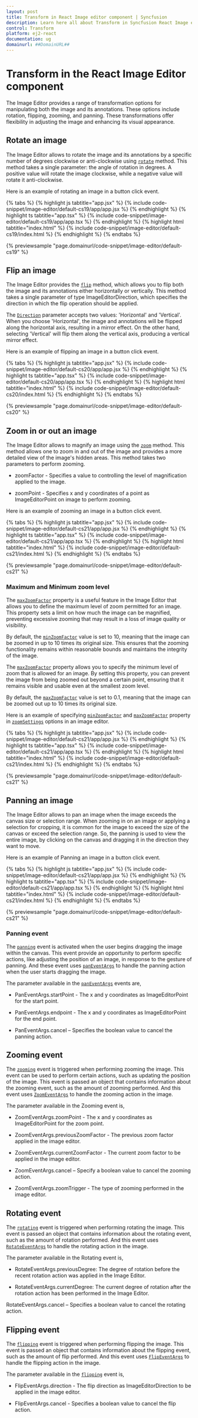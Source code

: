```yaml
---
layout: post
title: Transform in React Image editor component | Syncfusion
description: Learn here all about Transform in Syncfusion React Image editor component of Syncfusion Essential JS 2 and more.
control: Transform 
platform: ej2-react
documentation: ug
domainurl: ##DomainURL##
---
```


# Transform in the React Image Editor component

The Image Editor provides a range of transformation options for manipulating both the image and its annotations. These options include rotation, flipping, zooming, and panning. These transformations offer flexibility in adjusting the image and enhancing its visual appearance. 

## Rotate an image

The Image Editor allows to rotate the image and its annotations by a specific number of degrees clockwise or anti-clockwise using [`rotate`](https://ej2.syncfusion.com/react/documentation/api/image-editor/#rotate) method. This method takes a single parameter: the angle of rotation in degrees. A positive value will rotate the image clockwise, while a negative value will rotate it anti-clockwise. 

Here is an example of rotating an image in a button click event.

{% tabs %}
{% highlight js tabtitle="app.jsx" %}
{% include code-snippet/image-editor/default-cs19/app/app.jsx %}
{% endhighlight %}
{% highlight ts tabtitle="app.tsx" %}
{% include code-snippet/image-editor/default-cs19/app/app.tsx %}
{% endhighlight %}
{% highlight html tabtitle="index.html" %}
{% include code-snippet/image-editor/default-cs19/index.html %}
{% endhighlight %}
{% endtabs %}
        
{% previewsample "page.domainurl/code-snippet/image-editor/default-cs19" %}

## Flip an image

The Image Editor provides the [`flip`](https://ej2.syncfusion.com/react/documentation/api/image-editor/#flip) method, which allows you to flip both the image and its annotations either horizontally or vertically. This method takes a single parameter of type ImageEditorDirection, which specifies the direction in which the flip operation should be applied. 

The [`Direction`](https://helpej2.syncfusion.com/react/documentation/api/image-editor/direction/) parameter accepts two values: 'Horizontal' and 'Vertical'. When you choose 'Horizontal', the image and annotations will be flipped along the horizontal axis, resulting in a mirror effect. On the other hand, selecting 'Vertical' will flip them along the vertical axis, producing a vertical mirror effect. 

Here is an example of flipping an image in a button click event. 

{% tabs %}
{% highlight js tabtitle="app.jsx" %}
{% include code-snippet/image-editor/default-cs20/app/app.jsx %}
{% endhighlight %}
{% highlight ts tabtitle="app.tsx" %}
{% include code-snippet/image-editor/default-cs20/app/app.tsx %}
{% endhighlight %}
{% highlight html tabtitle="index.html" %}
{% include code-snippet/image-editor/default-cs20/index.html %}
{% endhighlight %}
{% endtabs %}
        
{% previewsample "page.domainurl/code-snippet/image-editor/default-cs20" %}

## Zoom in or out an image 

The Image Editor allows to magnify an image using the [`zoom`](https://ej2.syncfusion.com/react/documentation/api/image-editor/#zoom) method. This method allows one to zoom in and out of the image and provides a more detailed view of the image's hidden areas. This method takes two parameters to perform zooming. 

* zoomFactor - Specifies a value to controlling the level of magnification applied to the image. 

* zoomPoint - Specifies x and y coordinates of a point as ImageEditorPoint on image to perform zooming. 

Here is an example of zooming an image in a button click event.

{% tabs %}
{% highlight js tabtitle="app.jsx" %}
{% include code-snippet/image-editor/default-cs21/app/app.jsx %}
{% endhighlight %}
{% highlight ts tabtitle="app.tsx" %}
{% include code-snippet/image-editor/default-cs21/app/app.tsx %}
{% endhighlight %}
{% highlight html tabtitle="index.html" %}
{% include code-snippet/image-editor/default-cs21/index.html %}
{% endhighlight %}
{% endtabs %}
        
{% previewsample "page.domainurl/code-snippet/image-editor/default-cs21" %}

### Maximum and Minimum zoom level 

The [`maxZoomFactor`](https://helpej2.syncfusion.com/react/documentation/api/image-editor/zoomSettingsModel/#maxzoomfactor) property is a useful feature in the Image Editor that allows you to define the maximum level of zoom permitted for an image. This property sets a limit on how much the image can be magnified, preventing excessive zooming that may result in a loss of image quality or visibility. 

By default, the [`minZoomFactor`](https://helpej2.syncfusion.com/react/documentation/api/image-editor/zoomSettingsModel/#minzoomfactor) value is set to 10, meaning that the image can be zoomed in up to 10 times its original size. This ensures that the zooming functionality remains within reasonable bounds and maintains the integrity of the image. 

The [`maxZoomFactor`](https://helpej2.syncfusion.com/react/documentation/api/image-editor/zoomSettingsModel/#maxzoomfactor) property allows you to specify the minimum level of zoom that is allowed for an image. By setting this property, you can prevent the image from being zoomed out beyond a certain point, ensuring that it remains visible and usable even at the smallest zoom level. 

By default, the [`maxZoomFactor`](https://helpej2.syncfusion.com/react/documentation/api/image-editor/zoomSettingsModel/#maxzoomfactor) value is set to 0.1, meaning that the image can be zoomed out up to 10 times its original size. 

Here is an example of specifying [`minZoomFactor`](https://helpej2.syncfusion.com/react/documentation/api/image-editor/zoomSettingsModel/#minzoomfactor) and [`maxZoomFactor`](https://helpej2.syncfusion.com/react/documentation/api/image-editor/zoomSettingsModel/#maxzoomfactor) property in [`zoomSettings`](https://helpej2.syncfusion.com/react/documentation/api/image-editor/zoomSettings/) options in an image editor.

{% tabs %}
{% highlight js tabtitle="app.jsx" %}
{% include code-snippet/image-editor/default-cs21/app/app.jsx %}
{% endhighlight %}
{% highlight ts tabtitle="app.tsx" %}
{% include code-snippet/image-editor/default-cs21/app/app.tsx %}
{% endhighlight %}
{% highlight html tabtitle="index.html" %}
{% include code-snippet/image-editor/default-cs21/index.html %}
{% endhighlight %}
{% endtabs %}
        
{% previewsample "page.domainurl/code-snippet/image-editor/default-cs21" %}

## Panning an image

The Image Editor allows to pan an image when the image exceeds the canvas size or selection range. When zooming in on an image or applying a selection for cropping, it is common for the image to exceed the size of the canvas or exceed the selection range. So, the panning is used to view the entire image, by clicking on the canvas and dragging it in the direction they want to move.

Here is an example of Panning an image in a button click event.

{% tabs %}
{% highlight js tabtitle="app.jsx" %}
{% include code-snippet/image-editor/default-cs21/app/app.jsx %}
{% endhighlight %}
{% highlight ts tabtitle="app.tsx" %}
{% include code-snippet/image-editor/default-cs21/app/app.tsx %}
{% endhighlight %}
{% highlight html tabtitle="index.html" %}
{% include code-snippet/image-editor/default-cs21/index.html %}
{% endhighlight %}
{% endtabs %}
        
{% previewsample "page.domainurl/code-snippet/image-editor/default-cs21" %}

### Panning event 

The [`panning`](https://helpej2.syncfusion.com/react/documentation/api/image-editor#panning) event is activated when the user begins dragging the image within the canvas. This event provide an opportunity to perform specific actions, like adjusting the position of an image, in response to the gesture of panning. And these event uses [`panEventArgs`](https://helpej2.syncfusion.com/react/documentation/api/image-editor/panEventArgs/) to handle the panning action when the user starts dragging the image. 

The parameter available in the [`panEventArgs`](https://helpej2.syncfusion.com/react/documentation/api/image-editor/panEventArgs/) events are, 

* PanEventArgs.startPoint - The x and y coordinates as ImageEditorPoint for the start point. 

* PanEventArgs.endpoint - The x and y coordinates as ImageEditorPoint for the end point. 

* PanEventArgs.cancel – Specifies the boolean value to cancel the panning action. 

## Zooming event 

The [`zooming`](https://helpej2.syncfusion.com/react/documentation/api/image-editor/#zooming) event is triggered when performing zooming the image. This event can be used to perform certain actions, such as updating the position of the image. This event is passed an object that contains information about the zooming event, such as the amount of zooming performed. And this event uses [`ZoomEventArgs`](https://helpej2.syncfusion.com/react/documentation/api/image-editor/zoomEventArgs/) to handle the zooming action in the image.

The parameter available in the Zooming event is, 

* ZoomEventArgs.zoomPoint - The x and y coordinates as ImageEditorPoint for the zoom point. 

* ZoomEventArgs.previousZoomFactor - The previous zoom factor applied in the image editor. 

* ZoomEventArgs.currentZoomFactor - The current zoom factor to be applied in the image editor. 

* ZoomEventArgs.cancel – Specify a boolean value to cancel the zooming action. 

* ZoomEventArgs.zoomTrigger - The type of zooming performed in the image editor. 

## Rotating event 

The [`rotating`](https://ej2.syncfusion.com/documentation/api/image-editor#rotating) event is triggered when performing rotating the image. This event is passed an object that contains information about the rotating event, such as the amount of rotation performed. And this event uses [`RotateEventArgs`](https://helpej2.syncfusion.com/react/documentation/api/image-editor/rotateEventArgs/) to handle the rotating action in the image.

The parameter available in the Rotating event is, 

* RotateEventArgs.previousDegree: The degree of rotation before the recent rotation action was applied in the Image Editor. 

* RotateEventArgs.currentDegree: The current degree of rotation after the rotation action has been performed in the Image Editor. 

RotateEventArgs.cancel – Specifies a boolean value to cancel the rotating action. 

## Flipping event 

The [`flipping`](https://ej2.syncfusion.com/documentation/api/image-editor#flipping) event is triggered when performing flipping the image. This event is passed an object that contains information about the flipping event, such as the amount of flip performed. And this event uses [`FlipEventArgs`](https://helpej2.syncfusion.com/react/documentation/api/image-editor/flipEventArgs/) to handle the flipping action in the image.

The parameter available in the [`flipping`](https://ej2.syncfusion.com/documentation/api/image-editor#flipping) event is, 

* FlipEventArgs.direction - The flip direction as ImageEditorDirection to be applied in the image editor. 

* FlipEventArgs.cancel - Specifies a boolean value to cancel the flip action. 